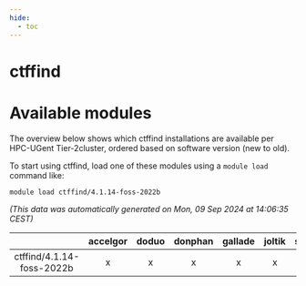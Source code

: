 ```yaml
---
hide:
  - toc
---
```


ctffind
=======

# Available modules


The overview below shows which ctffind installations are available per HPC-UGent Tier-2cluster, ordered based on software version (new to old).

To start using ctffind, load one of these modules using a `module load` command like:

```shell
module load ctffind/4.1.14-foss-2022b
```

*(This data was automatically generated on Mon, 09 Sep 2024 at 14:06:35 CEST)*  

| |accelgor|doduo|donphan|gallade|joltik|shinx|skitty|
| :---: | :---: | :---: | :---: | :---: | :---: | :---: | :---: |
|ctffind/4.1.14-foss-2022b|x|x|x|x|x|x|x|
